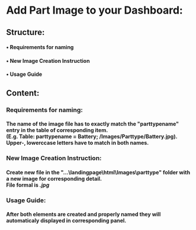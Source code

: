 # Add Part Image to your Dashboard:

## Structure:

#### • Requirements for naming
#### • New Image Creation Instruction
#### • Usage Guide

## Content:

### Requirements for naming:

#### The name of the image file has to exactly match the "parttypename" entry in the table of corresponding item. </br> (E.g. Table: parttypename = Battery; /Images/Parttype/Battery.jpg). </br> Upper-, lowerccase letters have to match in both names. 

### New Image Creation Instruction:

#### Create new file in the "...\landingpage\html\Images\parttype" folder with a new image for corresponding detail. </br> File formal is ***.jpg***

### Usage Guide:

#### After both elements are created and properly named they will automaticaly displayed in corresponding panel.

